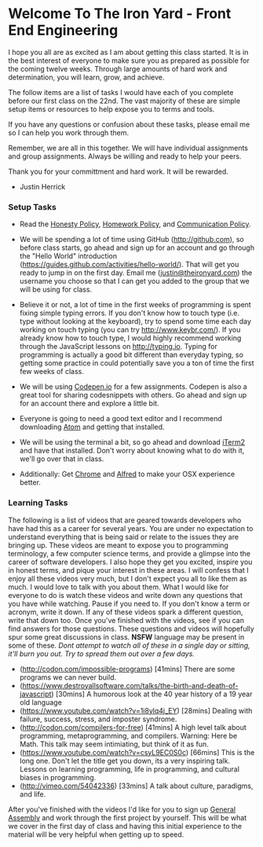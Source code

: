 # Welcome To The Iron Yard - Front End Engineering #

I hope you all are as excited as I am about getting this class started. It is in the best interest of everyone to make sure you as prepared as possible for the coming twelve weeks. Through large amounts of hard work and determination, you will learn, grow, and achieve.

The follow items are a list of tasks I would have each of you complete before our first class on the 22nd. The vast majority of these are simple setup items or resources to help expose you to terms and tools.

If you have any questions or confusion about these tasks, please email me so I can help you work through them.

Remember, we are all in this together. We will have individual assignments and group assignments. Always be willing and ready to help your peers.

Thank you for your committment and hard work. It will be rewarded.

- Justin Herrick



### Setup Tasks

* Read the [Honesty Policy](https://github.com/tiy-tampa-bay-js/Onboarding/blob/master/honesty.md), [Homework Policy](https://github.com/tiy-tampa-bay-js/Onboarding/blob/master/homework.md), and  [Communication Policy](https://github.com/tiy-tampa-bay-js/Onboarding/blob/master/communication.md).
* We will be spending a lot of time using GitHub (http://github.com), so before class starts, go ahead and sign up for an account and go through the "Hello World" introduction (https://guides.github.com/activities/hello-world/). That will get you ready to jump in on the first day. Email me (justin@theironyard.com) the username you choose so that I can get you added to the group that we will be using for class.

* Believe it or not, a lot of time in the first weeks of programming is spent fixing simple typing errors. If you don't know how to touch type (i.e. type without looking at the keyboard), try to spend some time each day working on touch typing (you can try http://www.keybr.com/). If you already know how to touch type, I would highly recommend working through the JavaScript lessons on http://typing.io. Typing for programming is actually a good bit different than everyday typing, so getting some practice in could potentially save you a ton of time the first few weeks of class.

* We will be using [Codepen.io](http://Codepen.io) for a few assignments. Codepen is also a great tool for sharing codesnippets with others. Go ahead and sign up for an account there and explore a little bit.

* Everyone is going to need a good text editor and I recommend downloading [Atom](https://atom.io/) and getting that installed. 

* We will be using the terminal a bit, so go ahead and download [iTerm2](http://iterm2.com/) and have that installed. Don't worry about knowing what to do with it, we'll go over that in class. 

* Additionally: Get [Chrome](http://www.google.com/chrome) and [Alfred](http://www.alfredapp.com/) to make your OSX experience better.

### Learning Tasks
The following is a list of videos that are geared towards developers who have had this as a career for several years. You are under no expectation to understand everything that is being said or relate to the issues they are bringing up. These videos are meant to expose you to programming terminology, a few computer science terms, and provide a glimpse into the career of software developers. I also hope they get you excited, inspire you in honest terms, and pique your interest in these areas. I will confess that I enjoy all these videos very much, but I don't expect you all to like them as much. I would love to talk with you about them.
What I would like for everyone to do is watch these videos and write down any questions that you have while watching. Pause if you need to. If you don't know a term or acronym, write it down. If any of these videos spark a different question, write that down too. Once you've finished with the videos, see if you can find answers for those questions. These questions and videos will hopefully spur some great discussions in class.
__NSFW__ language may be present in some of these. _Dont attempt to watch all of these in a single day or sitting, it'll burn you out. Try to spread them out over a few days._

* (http://codon.com/impossible-programs) [41mins] There are some programs we can never build.
* (https://www.destroyallsoftware.com/talks/the-birth-and-death-of-javascript) [30mins] A humorous look at the 40 year history of a 19 year old language
* (https://www.youtube.com/watch?v=1i8ylq4j_EY) [28mins] Dealing with failure, success, stress, and imposter syndrome.
* (http://codon.com/compilers-for-free) [41mins] A high level talk about programming, metaprogramming, and compilers. Warning: Here be Math. This talk may seem intimiating, but think of it as fun.
* (https://www.youtube.com/watch?v=csyL9EC0S0c) [66mins] This is the long one. Don't let the title get you down, its a very inspiring talk. Lessons on learning programming, life in programming, and cultural biases in programming.
* (http://vimeo.com/54042336) [33mins] A talk about culture, paradigms, and life. 


After you've finished with the videos I'd like for you to sign up [General Assembly](https://dash.generalassemb.ly/) and work through the first project by yourself. This will be what we cover in the first day of class and having this initial experience to the material will be very helpful when getting up to speed.
